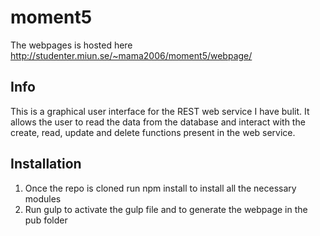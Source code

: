 # moment5

The webpages is hosted here http://studenter.miun.se/~mama2006/moment5/webpage/

## Info 

This is a graphical user interface for the REST web service I have bulit. It allows the user to read the data from the database and interact with the create, read, update and delete functions present in the web service.

## Installation

1. Once the repo is cloned run npm install to install all the necessary modules 
2. Run gulp to activate the gulp file and to generate the webpage in the pub folder

